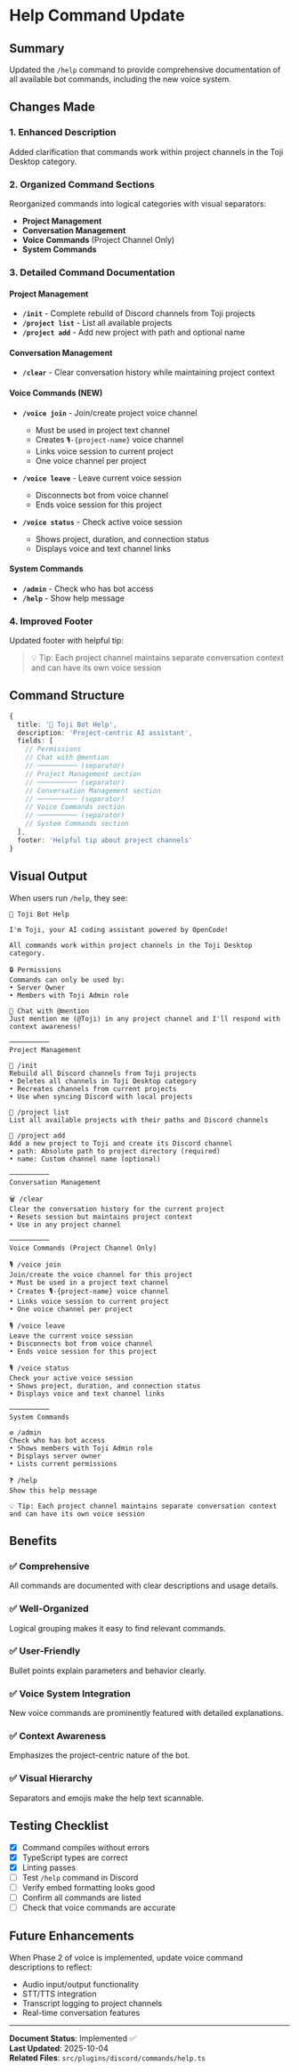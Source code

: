 # Help Command Update

## Summary

Updated the `/help` command to provide comprehensive documentation of all available bot commands, including the new voice system.

## Changes Made

### 1. **Enhanced Description**

Added clarification that commands work within project channels in the Toji Desktop category.

### 2. **Organized Command Sections**

Reorganized commands into logical categories with visual separators:

- **Project Management**
- **Conversation Management**
- **Voice Commands** (Project Channel Only)
- **System Commands**

### 3. **Detailed Command Documentation**

#### Project Management

- **`/init`** - Complete rebuild of Discord channels from Toji projects
- **`/project list`** - List all available projects
- **`/project add`** - Add new project with path and optional name

#### Conversation Management

- **`/clear`** - Clear conversation history while maintaining project context

#### Voice Commands (NEW)

- **`/voice join`** - Join/create project voice channel
  - Must be used in project text channel
  - Creates `🎙️-{project-name}` voice channel
  - Links voice session to current project
  - One voice channel per project

- **`/voice leave`** - Leave current voice session
  - Disconnects bot from voice channel
  - Ends voice session for this project

- **`/voice status`** - Check active voice session
  - Shows project, duration, and connection status
  - Displays voice and text channel links

#### System Commands

- **`/admin`** - Check who has bot access
- **`/help`** - Show help message

### 4. **Improved Footer**

Updated footer with helpful tip:
> 💡 Tip: Each project channel maintains separate conversation context and can have its own voice session

## Command Structure

```typescript
{
  title: '🤖 Toji Bot Help',
  description: 'Project-centric AI assistant',
  fields: [
    // Permissions
    // Chat with @mention
    // ────────── (separator)
    // Project Management section
    // ────────── (separator)
    // Conversation Management section
    // ────────── (separator)
    // Voice Commands section
    // ────────── (separator)
    // System Commands section
  ],
  footer: 'Helpful tip about project channels'
}
```

## Visual Output

When users run `/help`, they see:

```
🤖 Toji Bot Help

I'm Toji, your AI coding assistant powered by OpenCode!

All commands work within project channels in the Toji Desktop category.

🔒 Permissions
Commands can only be used by:
• Server Owner
• Members with Toji Admin role

💬 Chat with @mention
Just mention me (@Toji) in any project channel and I'll respond with context awareness!

──────────
Project Management

🚀 /init
Rebuild all Discord channels from Toji projects
• Deletes all channels in Toji Desktop category
• Recreates channels from current projects
• Use when syncing Discord with local projects

📂 /project list
List all available projects with their paths and Discord channels

📂 /project add
Add a new project to Toji and create its Discord channel
• path: Absolute path to project directory (required)
• name: Custom channel name (optional)

──────────
Conversation Management

🗑️ /clear
Clear the conversation history for the current project
• Resets session but maintains project context
• Use in any project channel

──────────
Voice Commands (Project Channel Only)

🎙️ /voice join
Join/create the voice channel for this project
• Must be used in a project text channel
• Creates 🎙️-{project-name} voice channel
• Links voice session to current project
• One voice channel per project

🎙️ /voice leave
Leave the current voice session
• Disconnects bot from voice channel
• Ends voice session for this project

🎙️ /voice status
Check your active voice session
• Shows project, duration, and connection status
• Displays voice and text channel links

──────────
System Commands

⚙️ /admin
Check who has bot access
• Shows members with Toji Admin role
• Displays server owner
• Lists current permissions

❓ /help
Show this help message

💡 Tip: Each project channel maintains separate conversation context and can have its own voice session
```

## Benefits

### ✅ Comprehensive

All commands are documented with clear descriptions and usage details.

### ✅ Well-Organized

Logical grouping makes it easy to find relevant commands.

### ✅ User-Friendly

Bullet points explain parameters and behavior clearly.

### ✅ Voice System Integration

New voice commands are prominently featured with detailed explanations.

### ✅ Context Awareness

Emphasizes the project-centric nature of the bot.

### ✅ Visual Hierarchy

Separators and emojis make the help text scannable.

## Testing Checklist

- [x] Command compiles without errors
- [x] TypeScript types are correct
- [x] Linting passes
- [ ] Test `/help` command in Discord
- [ ] Verify embed formatting looks good
- [ ] Confirm all commands are listed
- [ ] Check that voice commands are accurate

## Future Enhancements

When Phase 2 of voice is implemented, update voice command descriptions to reflect:

- Audio input/output functionality
- STT/TTS integration
- Transcript logging to project channels
- Real-time conversation features

---

**Document Status**: Implemented ✅  
**Last Updated**: 2025-10-04  
**Related Files**: `src/plugins/discord/commands/help.ts`
